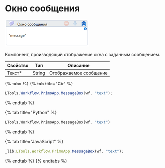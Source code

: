 # Окно сообщения

![](<../../../.gitbook/assets/image (33).png>)

Компонент, производящий отображение окна с заданным сообщением.

| Свойство | Тип    | Описание               |
| -------- | ------ | ---------------------- |
| Текст\*  | String | Отображаемое сообщение |

{% tabs %}
{% tab title="C#" %}
```csharp
LTools.Workflow.PrimoApp.MessageBox(wf, "text");
```
{% endtab %}

{% tab title="Python" %}
```python
LTools.Workflow.PrimoApp.MessageBox(wf, "text")
```
{% endtab %}

{% tab title="JavaScript" %}
```javascript
_lib.LTools.Workflow.PrimoApp.MessageBox(wf, "text");
```
{% endtab %}
{% endtabs %}
